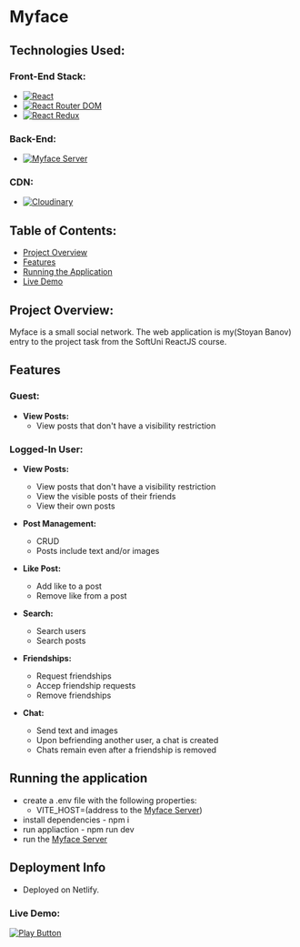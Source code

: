# Myface

## Technologies Used:

### Front-End Stack:
- [![React](https://img.shields.io/badge/React-✓-blue)](https://reactjs.org/)
- [![React Router DOM](https://img.shields.io/badge/React_Router_DOM-✓-brightgreen)](https://reactrouter.com/)
- [![React Redux](https://img.shields.io/badge/React_Redux-✓-brightgreen)](https://react-redux.js.org/)

### Back-End:
- [![Myface Server](https://img.shields.io/badge/MyfaceServer-✓-blue)](https://github.com/StoyanBanov/myface-server)

### CDN:
- [![Cloudinary](https://img.shields.io/badge/Cloudinary-✓-blue)](https://cloudinary.com/)

## Table of Contents:

- [Project Overview](#project-overview)
- [Features](#features)
- [Running the Application](#running-the-application)
- [Live Demo](#live-demo)

## Project Overview:

Myface is a small social network. The web application is my(Stoyan Banov) entry to the project task from the SoftUni ReactJS course.

## Features

### Guest:

- **View Posts:**
  - View posts that don't have a visibility restriction

### Logged-In User:

- **View Posts:**
  - View posts that don't have a visibility restriction
  - View the visible posts of their friends
  - View their own posts

- **Post Management:**
  - CRUD
  - Posts include text and/or images

- **Like Post:**
  - Add like to a post
  - Remove like from a post
    
- **Search:**
  - Search users
  - Search posts

- **Friendships:**
  - Request friendships
  - Accep friendship requests
  - Remove friendships
 
- **Chat:**
  - Send text and images
  - Upon befriending another user, a chat is created
  - Chats remain even after a friendship is removed

## Running the application

  - create a .env file with the following properties:
    - VITE_HOST=(address to the [Myface Server](https://github.com/StoyanBanov/myface-server))
  - install dependencies - npm i
  - run appliaction - npm run dev
  - run the [Myface Server](https://github.com/StoyanBanov/myface-server)

## Deployment Info
 - Deployed on Netlify.

### Live Demo: 

[<img alt="Play Button" src="https://user-images.githubusercontent.com/114406139/211439129-37c7a037-dde4-49d6-bf62-4ffc4f315fa9.PNG" />](https://myface-app.netlify.app/)
